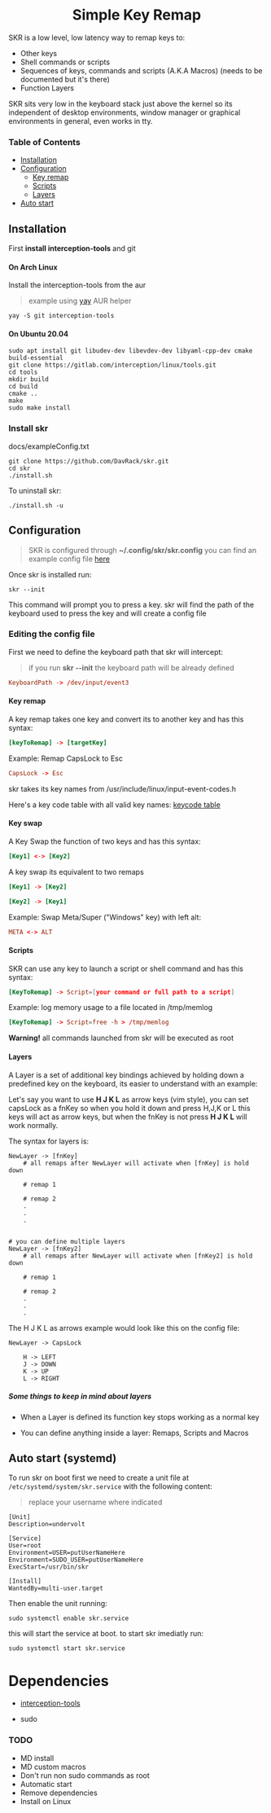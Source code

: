 <h1 align="center"> Simple Key Remap </h1>

SKR is a low level, low latency way to remap keys to:

+ Other keys
+ Shell commands or scripts
+ Sequences of keys, commands and scripts (A.K.A Macros) (needs to be documented but it's there)
+ Function Layers

SKR sits very low in the keyboard stack just above the kernel so its
independent of desktop environments, window manager or graphical environments
in general, even works in tty.

### Table of Contents

+ [Installation](#installation)
+ [Configuration](#configuration)
  + [Key remap](#key-remap)
  + [Scripts](#scripts)
  + [Layers](#layers)
+ [Auto start](#auto-start-(systemd))


## Installation

First **install interception-tools** and git

#### On Arch Linux

Install the interception-tools from the aur

> example using [yay](https://github.com/Jguer/yay) AUR helper

```shell
yay -S git interception-tools

```

#### On Ubuntu 20.04

```shell
sudo apt install git libudev-dev libevdev-dev libyaml-cpp-dev cmake build-essential
git clone https://gitlab.com/interception/linux/tools.git
cd tools
mkdir build
cd build
cmake ..
make
sudo make install
```

### Install skr
docs/exampleConfig.txt
```shell
git clone https://github.com/DavRack/skr.git
cd skr
./install.sh
```

To uninstall skr:

```shell
./install.sh -u
```

## Configuration

> SKR is configured through **~/.config/skr/skr.config** you can find an
example config file [here](docs/exampleConfig.txt)

Once skr is installed  run:

```shell
skr --init
```

This command will prompt you to press a key. skr will find the path
of the keyboard used to press the key and will create a config file

### Editing the config file

First we need to define the keyboard path that skr will intercept:

> if you run **skr --init** the keyboard path will be already defined

```conf
KeyboardPath -> /dev/input/event3
```

#### Key remap

A key remap takes one key and convert its to another key and has this syntax:

```conf
[keyToRemap] -> [targetKey]
```

Example: Remap CapsLock to Esc

```conf
CapsLock -> Esc
```

skr takes its key names from /usr/include/linux/input-event-codes.h

Here's a key code table with all valid key names: [keycode table](docs/keyCodes.md)

#### Key swap

A Key Swap the function of two keys and has this syntax:

```conf
[Key1] <-> [Key2]
```

A key swap its equivalent to two remaps

```conf
[Key1] -> [Key2]

[Key2] -> [Key1]

```

Example: Swap Meta/Super ("Windows" key) with left alt:

```conf
META <-> ALT
```

#### Scripts

SKR can use any key to launch a script or shell command and has this syntax:

```conf
[KeyToRemap] -> Script=[your command or full path to a script]
```

Example: log memory usage to a file located in /tmp/memlog

```conf
[KeyToRemap] -> Script=free -h > /tmp/memlog
```

**Warning!** all commands launched from skr will be executed as root

#### Layers

A Layer is a set of additional key bindings achieved by
holding down a predefined key on the keyboard, its easier to understand
with an example:

Let's say you want to use **H J K L** as arrow keys (vim style), you can set
capsLock as a fnKey
so when you hold it down and press H,J,K or L this keys will act as arrow keys,
but when the fnKey is not press **H J K L** will work normally.

The syntax for layers is:

```shell
NewLayer -> [fnKey]
    # all remaps after NewLayer will activate when [fnKey] is hold down

    # remap 1

    # remap 2
    .
    .
    .


# you can define multiple layers
NewLayer -> [fnKey2]
    # all remaps after NewLayer will activate when [fnKey2] is hold down

    # remap 1

    # remap 2
    .
    .
    .
```

The H J K L as arrows example would look like this on the config file:

```shell
NewLayer -> CapsLock

    H -> LEFT
    J -> DOWN
    K -> UP
    L -> RIGHT
```

##### Some things to keep in mind about layers

+ When a Layer is defined its function key stops working as a normal key

+ You can define anything inside a layer: Remaps, Scripts and Macros

## Auto start (systemd)

To run skr on boot first we need to create a unit file at
``/etc/systemd/system/skr.service`` with the following content:

> replace your username where indicated
```systemd
[Unit]
Description=undervolt

[Service]
User=root
Environment=USER=putUserNameHere
Environment=SUDO_USER=putUserNameHere
ExecStart=/usr/bin/skr

[Install]
WantedBy=multi-user.target
```

Then enable the unit running:

```shell
sudo systemctl enable skr.service
```

this will start the service at boot. to start skr imediatly run:

```shell
sudo systemctl start skr.service
```
# Dependencies

+ [interception-tools](https://gitlab.com/interception/linux/tools)

+ sudo

### TODO

+ MD install
+ MD custom macros
+ Don't run non sudo commands as root
+ Automatic start
+ Remove dependencies
+ Install on Linux
